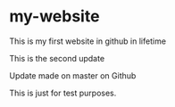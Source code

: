 # my-website

This is my first website in github in lifetime

This is the second update

Update made on master on Github

This is just for test purposes.
